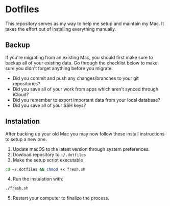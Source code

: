 # Dotfiles

This repository serves as my way to help me setup and maintain my Mac. It takes the effort out of installing everything manually.

## Backup

If you're migrating from an existing Mac, you should first make sure to backup all of your existing data. Go through the checklist below to make sure you didn't forget anything before you migrate.

- Did you commit and push any changes/branches to your git repositories?
- Did you save all of your work from apps which aren't synced through iCloud?
- Did you remember to export important data from your local database?
- Did you save all of your SSH keys?

## Instalation

After backing up your old Mac you may now follow these install instructions to setup a new one.

1. Update macOS to the latest version through system preferences.
2. Dowload repository to `~/.dotfiles`
3. Make the setup script executable
```bash
cd ~/.dotfiles && chmod +x fresh.sh
``` 
4. Run the instalation with:
```bash
./fresh.sh
```
5. Restart your computer to finalize the process.
